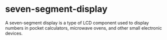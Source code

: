 # seven-segment-display
A seven-segment display is a type of LCD
component used to display numbers in
pocket calculators, microwave ovens, and
other small electronic devices.
